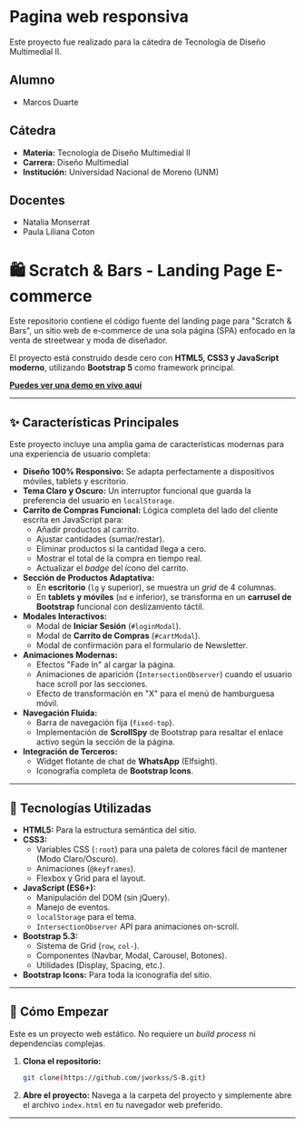 # Pagina web responsiva

Este proyecto fue realizado para la cátedra de Tecnología de Diseño Multimedial II.

## Alumno
* Marcos Duarte

## Cátedra
* **Materia:** Tecnología de Diseño Multimedial II
* **Carrera:** Diseño Multimedial
* **Institución:** Universidad Nacional de Moreno (UNM)

## Docentes
* Natalia Monserrat
* Paula Liliana Coton

# 🛍️ Scratch & Bars - Landing Page E-commerce

Este repositorio contiene el código fuente del landing page para "Scratch & Bars", un sitio web de e-commerce de una sola página (SPA) enfocado en la venta de streetwear y moda de diseñador.

El proyecto está construido desde cero con **HTML5, CSS3 y JavaScript moderno**, utilizando **Bootstrap 5** como framework principal.

**[Puedes ver una demo en vivo aquí](https://jworkss.github.io/S-B/#)**

---

## ✨ Características Principales

Este proyecto incluye una amplia gama de características modernas para una experiencia de usuario completa:

* **Diseño 100% Responsivo:** Se adapta perfectamente a dispositivos móviles, tablets y escritorio.
* **Tema Claro y Oscuro:** Un interruptor funcional que guarda la preferencia del usuario en `localStorage`.
* **Carrito de Compras Funcional:** Lógica completa del lado del cliente escrita en JavaScript para:
    * Añadir productos al carrito.
    * Ajustar cantidades (sumar/restar).
    * Eliminar productos si la cantidad llega a cero.
    * Mostrar el total de la compra en tiempo real.
    * Actualizar el *badge* del ícono del carrito.
* **Sección de Productos Adaptativa:**
    * En **escritorio** (`lg` y superior), se muestra un *grid* de 4 columnas.
    * En **tablets y móviles** (`md` e inferior), se transforma en un **carrusel de Bootstrap** funcional con deslizamiento táctil.
* **Modales Interactivos:**
    * Modal de **Iniciar Sesión** (`#loginModal`).
    * Modal de **Carrito de Compras** (`#cartModal`).
    * Modal de confirmación para el formulario de Newsletter.
* **Animaciones Modernas:**
    * Efectos "Fade In" al cargar la página.
    * Animaciones de aparición (`IntersectionObserver`) cuando el usuario hace scroll por las secciones.
    * Efecto de transformación en "X" para el menú de hamburguesa móvil.
* **Navegación Fluida:**
    * Barra de navegación fija (`fixed-top`).
    * Implementación de **ScrollSpy** de Bootstrap para resaltar el enlace activo según la sección de la página.
* **Integración de Terceros:**
    * Widget flotante de chat de **WhatsApp** (Elfsight).
    * Iconografía completa de **Bootstrap Icons**.

---

## 🔧 Tecnologías Utilizadas

* **HTML5:** Para la estructura semántica del sitio.
* **CSS3:**
    * Variables CSS (`:root`) para una paleta de colores fácil de mantener (Modo Claro/Oscuro).
    * Animaciones (`@keyframes`).
    * Flexbox y Grid para el layout.
* **JavaScript (ES6+):**
    * Manipulación del DOM (sin jQuery).
    * Manejo de eventos.
    * `localStorage` para el tema.
    * `IntersectionObserver` API para animaciones on-scroll.
* **Bootstrap 5.3:**
    * Sistema de Grid (`row`, `col-`).
    * Componentes (Navbar, Modal, Carousel, Botones).
    * Utilidades (Display, Spacing, etc.).
* **Bootstrap Icons:** Para toda la iconografía del sitio.

---

## 🚀 Cómo Empezar

Este es un proyecto web estático. No requiere un *build process* ni dependencias complejas.

1.  **Clona el repositorio:**
    ```bash
    git clone(https://github.com/jworkss/S-B.git)
    ```

2.  **Abre el proyecto:**
    Navega a la carpeta del proyecto y simplemente abre el archivo `index.html` en tu navegador web preferido.

---
